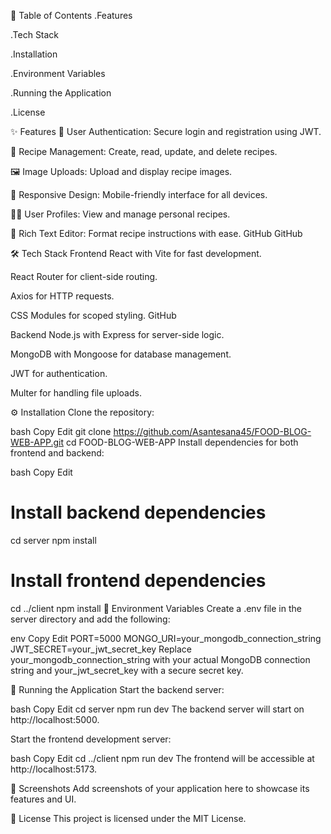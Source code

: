 📌 Table of Contents
.Features

.Tech Stack

.Installation

.Environment Variables

.Running the Application

.License

✨ Features
🔐 User Authentication: Secure login and registration using JWT.

📖 Recipe Management: Create, read, update, and delete recipes.

🖼️ Image Uploads: Upload and display recipe images.


📱 Responsive Design: Mobile-friendly interface for all devices.

🧑‍🍳 User Profiles: View and manage personal recipes.

📝 Rich Text Editor: Format recipe instructions with ease.​
GitHub
GitHub

🛠️ Tech Stack
Frontend
React with Vite for fast development.

React Router for client-side routing.

Axios for HTTP requests.

CSS Modules for scoped styling.​
GitHub

Backend
Node.js with Express for server-side logic.

MongoDB with Mongoose for database management.

JWT for authentication.

Multer for handling file uploads.​

⚙️ Installation
Clone the repository:

bash
Copy
Edit
git clone https://github.com/Asantesana45/FOOD-BLOG-WEB-APP.git
cd FOOD-BLOG-WEB-APP
Install dependencies for both frontend and backend:

bash
Copy
Edit
# Install backend dependencies
cd server
npm install

# Install frontend dependencies
cd ../client
npm install
🔐 Environment Variables
Create a .env file in the server directory and add the following:

env
Copy
Edit
PORT=5000
MONGO_URI=your_mongodb_connection_string
JWT_SECRET=your_jwt_secret_key
Replace your_mongodb_connection_string with your actual MongoDB connection string and your_jwt_secret_key with a secure secret key.

🚀 Running the Application
Start the backend server:

bash
Copy
Edit
cd server
npm run dev
The backend server will start on http://localhost:5000.

Start the frontend development server:

bash
Copy
Edit
cd ../client
npm run dev
The frontend will be accessible at http://localhost:5173.

📸 Screenshots
Add screenshots of your application here to showcase its features and UI.

📄 License
This project is licensed under the MIT License.
